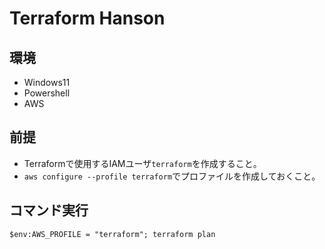 # Terraform Hanson

## 環境
- Windows11
- Powershell
- AWS

## 前提
- Terraformで使用するIAMユーザ`terraform`を作成すること。
- `aws configure --profile terraform`でプロファイルを作成しておくこと。

## コマンド実行
```
$env:AWS_PROFILE = "terraform"; terraform plan
```